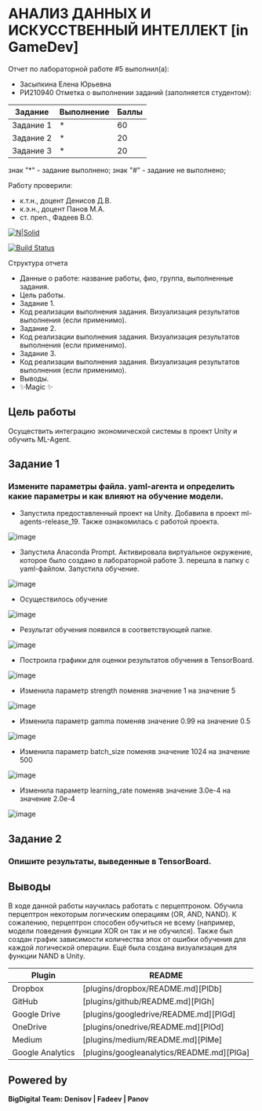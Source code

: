# АНАЛИЗ ДАННЫХ И ИСКУССТВЕННЫЙ ИНТЕЛЛЕКТ [in GameDev]
Отчет по лабораторной работе #5 выполнил(а):
- Засыпкина Елена Юрьевна
- РИ210940
Отметка о выполнении заданий (заполняется студентом):

| Задание | Выполнение | Баллы |
| ------ | ------ | ------ |
| Задание 1 | * | 60 |
| Задание 2 | * | 20 |
| Задание 3 | * | 20 |

знак "*" - задание выполнено; знак "#" - задание не выполнено;

Работу проверили:
- к.т.н., доцент Денисов Д.В.
- к.э.н., доцент Панов М.А.
- ст. преп., Фадеев В.О.

[![N|Solid](https://cldup.com/dTxpPi9lDf.thumb.png)](https://nodesource.com/products/nsolid)

[![Build Status](https://travis-ci.org/joemccann/dillinger.svg?branch=master)](https://travis-ci.org/joemccann/dillinger)

Структура отчета

- Данные о работе: название работы, фио, группа, выполненные задания.
- Цель работы.
- Задание 1.
- Код реализации выполнения задания. Визуализация результатов выполнения (если применимо).
- Задание 2.
- Код реализации выполнения задания. Визуализация результатов выполнения (если применимо).
- Задание 3.
- Код реализации выполнения задания. Визуализация результатов выполнения (если применимо).
- Выводы.
- ✨Magic ✨

## Цель работы
Осуществить интеграцию экономической системы в проект Unity и обучить ML-Agent.

## Задание 1
### Измените параметры файла. yaml-агента и определить какие параметры и как влияют на обучение модели.

 - Запустила предоставленный проект на Unity. Добавила в проект ml-agents-release_19. Также ознакомилась с работой проекта.
 
 ![image](https://user-images.githubusercontent.com/102030455/204776954-a5b5ee76-a5b7-45fa-8312-506bbef2b838.png)
 
 - Запустила Anaconda Prompt. Активировала виртуальное окружение, которое было создано в лабораторной работе 3. перешла в папку с yaml-файлом. Запустила обучение.
 
 ![image](https://user-images.githubusercontent.com/102030455/204792280-a3832f18-0a62-4258-8365-9401cc8bfc9e.png)
 
 - Осуществилось обучение
 
 ![image](https://user-images.githubusercontent.com/102030455/204792498-a318b127-0e8c-493c-bd01-56680ed57948.png)
 
 - Результат обучения появился в соответствующей папке.
 
 ![image](https://user-images.githubusercontent.com/102030455/204794219-8487be7d-0df5-41df-8cb1-d7954d7f97c6.png)

- Построила графики для оценки результатов обучения в TensorBoard.

![image](https://user-images.githubusercontent.com/102030455/204803803-29ce03b7-07f8-4cf4-99cd-8c2a24dfad1e.png)

- Изменила параметр strength поменяв значение 1 на значение 5

![image](https://user-images.githubusercontent.com/102030455/204806734-d8c35f0c-e557-4b2b-b10d-a12c58c4ba0f.png)

- Изменила параметр gamma поменяв значение 0.99 на значение 0.5

![image](https://user-images.githubusercontent.com/102030455/204810896-f31783c9-b186-4785-9f47-bcb18f970797.png)

- Изменила параметр batch_size поменяв значение 1024 на значение 500

![image](https://user-images.githubusercontent.com/102030455/204814056-59720a09-29b8-469a-8243-98605c800141.png)

- Изменила параметр learning_rate поменяв значение 3.0e-4 на значение 2.0e-4

![image](https://user-images.githubusercontent.com/102030455/204817729-04a18d4d-f667-4670-b23c-16f7ccc1c51c.png)




## Задание 2
### Опишите результаты, выведенные в TensorBoard.


## Выводы
В ходе данной работы научилась работать с перцептроном. Обучила перцептрон некоторым логическим операциям (OR, AND, NAND). К сожалению, перцептрон способен обучиться не всему (например, модели поведения функции XOR он так и не обучился). Также был создан график зависимости количества эпох от ошибки обучения для каждой логической операции. Ещё была создана визуализация для функции NAND в Unity.


| Plugin | README |
| ------ | ------ |
| Dropbox | [plugins/dropbox/README.md][PlDb] |
| GitHub | [plugins/github/README.md][PlGh] |
| Google Drive | [plugins/googledrive/README.md][PlGd] |
| OneDrive | [plugins/onedrive/README.md][PlOd] |
| Medium | [plugins/medium/README.md][PlMe] |
| Google Analytics | [plugins/googleanalytics/README.md][PlGa] |

## Powered by

**BigDigital Team: Denisov | Fadeev | Panov**
